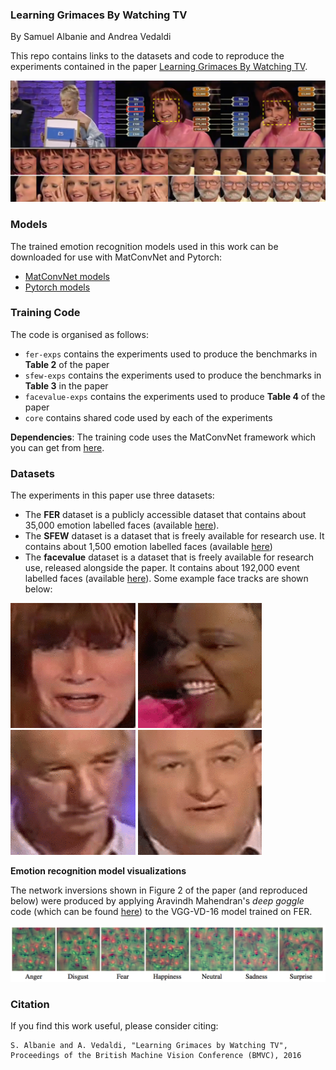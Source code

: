 ### Learning Grimaces By Watching TV

By Samuel Albanie and Andrea Vedaldi

This repo contains links to the datasets and code to reproduce the experiments contained in
the paper [Learning Grimaces By Watching TV](http://www.robots.ox.ac.uk/~albanie/publications/albanie16learning.pdf).

![](figs/figure1.png)


### Models 

The trained emotion recognition models used in this work can be downloaded for use with MatConvNet and Pytorch:

* [MatConvNet models](http://www.robots.ox.ac.uk/~albanie/mcn-models.html#grimaces)
* [Pytorch models](http://www.robots.ox.ac.uk/~albanie/pytorch-models.html#grimaces)

### Training Code

The code is organised as follows:

* `fer-exps` contains the experiments used to produce the benchmarks in
**Table 2** of the paper
* `sfew-exps` contains the experiments used to produce the benchmarks in
**Table 3** in the paper
* `facevalue-exps` contains the experiments used to produce **Table 4** of
the paper
* `core` contains shared code used by each of the experiments

**Dependencies**: The training code uses the MatConvNet framework which you can get from [here](https://github.com/vlfeat/matconvnet). 

### Datasets


The experiments in this paper use three datasets:

* The **FER** dataset is a publicly accessible dataset that contains about
35,000 emotion labelled faces (available
[here](https://www.kaggle.com/c/challenges-in-representation-learning-facial-expression-recognition-challenge/data)).
* The **SFEW** dataset is a dataset that is freely available for research use.
It contains about 1,500 emotion labelled faces (available
[here](https://cs.anu.edu.au/few/emotiw2015.html))
* The **facevalue** dataset is a dataset that is freely available for research
use, released alongside the paper. It contains about 192,000 event labelled
faces (available
[here](http://www.robots.ox.ac.uk/~vgg/data/facevalue)). Some example face
tracks are shown below:


![](figs/shock.gif)
![](figs/claudine.gif)
![](figs/lateSmile.gif)
![](figs/david.gif)


**Emotion recognition model visualizations**

The network inversions shown in Figure 2 of the paper (and reproduced below)
were produced by applying Aravindh Mahendran's *deep goggle* code (which can
be found [here](https://github.com/aravindhm/deep-goggle)) to the VGG-VD-16
model trained on FER.

![Figure 2](figs/figure2.png)


### Citation 


If you find this work useful, please consider citing:

```
S. Albanie and A. Vedaldi, "Learning Grimaces by Watching TV", 
Proceedings of the British Machine Vision Conference (BMVC), 2016
```
